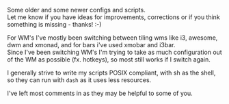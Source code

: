 Some older and some newer configs and scripts.  
Let me know if you have ideas for improvements, corrections or if you think something is missing - thanks! :-)

For WM's I've mostly been switching between tiling wms like i3, awesome, dwm and xmonad, 
and for bars i've used xmobar and i3bar.  
Since I've been switching WM's I'm trying to take as much configuration out of the WM as possible (fx. hotkeys), 
so most still works if I switch again.

I generally strive to write my scripts POSIX compliant, with sh as the shell, so they can run with `dash` as it uses
less resources.

I've left most comments in as they may be helpful to some of you.
